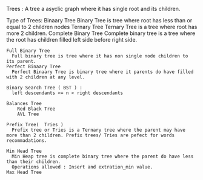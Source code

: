 Trees : 
     A tree a asyclic graph where it has single root and its children. 

Type of Trees:
    Binaary Tree
      Binary Tree is tree where root has less than or equal to 2 children nodes 
    Ternary Tree
      Ternary Tree is a tree where root has more 2 children.
    Complete Binary Tree
      Complete binary tree is a tree where the root has children filled  left side before right side. 
      
    Full Binary Tree
      Full binary tree is tree where it has non single node children to its parent.
    Perfect Binaary Tree
      Perfect Binaary Tree is binary tree where it parents do have filled with 2 children at any level.

    Binary Search Tree ( BST ) : 
      left descendants <= n < right descendants

    Balances Tree 
        Red Black Tree
        AVL Tree

    Prefix Tree(  Tries )
      Prefix tree or Tries is a Ternary tree where the parent may have more than 2 children. Prefix trees/ Tries are pefect for words recommadations. 

    Min Head Tree
      Min Heap tree is complete binary tree where the parent do have less than their children. 
      Operations allowed : Insert and extration_min value.
    Max Head Tree
